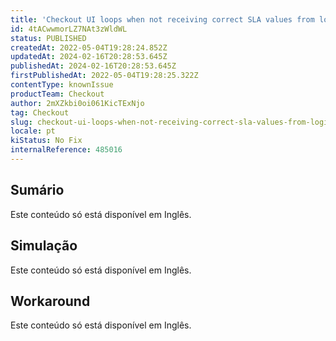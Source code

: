 ```yaml
---
title: 'Checkout UI loops when not receiving correct SLA values from logistics system'
id: 4tACwwmorLZ7NAt3zWldWL
status: PUBLISHED
createdAt: 2022-05-04T19:28:24.852Z
updatedAt: 2024-02-16T20:28:53.645Z
publishedAt: 2024-02-16T20:28:53.645Z
firstPublishedAt: 2022-05-04T19:28:25.322Z
contentType: knownIssue
productTeam: Checkout
author: 2mXZkbi0oi061KicTExNjo
tag: Checkout
slug: checkout-ui-loops-when-not-receiving-correct-sla-values-from-logistics-system
locale: pt
kiStatus: No Fix
internalReference: 485016
---
```


## Sumário

<div class="alert alert-warning">
  <p>Este conteúdo só está disponível em Inglês.</p>
</div>

## Simulação

<div class="alert alert-warning">
  <p>Este conteúdo só está disponível em Inglês.</p>
</div>

## Workaround

<div class="alert alert-warning">
  <p>Este conteúdo só está disponível em Inglês.</p>
</div>

